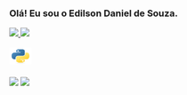 <h3> Olá! Eu sou o Edilson Daniel de Souza.</h3>
<div>
  <a href="https://github.com/EdilsonDanieldeSouza">
  <img height="180em" src="https://github-readme-stats.vercel.app/api?username=EdilsonDanieldeSouza&show_icons=true&theme=dark&include_all_commits=true&count_private=true"/>
  <img height="180em" src="https://github-readme-stats.vercel.app/api/top-langs/?username=EdilsonDanieldeSouza&layout=compact&langs_count=7&theme=dark"/>
</div>
<br>
<div>
  <img align="center" alt="Edilson-Python" height="30" width="40" src="https://raw.githubusercontent.com/devicons/devicon/master/icons/python/python-original.svg">
 
</div>
  
###
  
<div>
  <a href=https://www.linkedin.com/in/edilson-daniel-de-souza/" target="_blank"><img src="https://img.shields.io/badge/-LinkedIn-%230077B5?style=for-the-badge&logo=linkedin&logoColor=white" target="_blank"></a> 
   <a href = "mailto:edilsondesouzahonda@gmail.com"><img src="https://img.shields.io/badge/-Gmail-%23333?style=for-the-badge&logo=gmail&logoColor=white" target="_blank"></a>
  
</div>
